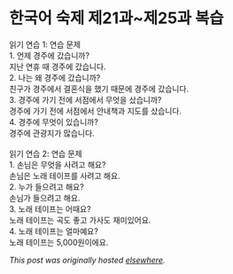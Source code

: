 # 한국어 숙제 제21과~제25과 복습

<p>&#51069;&#44592; &#50672;&#49845; 1: &#50672;&#49845; &#47928;&#51228;<br>1. &#50616;&#51228; &#44221;&#51452;&#50640; &#44052;&#49845;&#45768;&#44620;?<br>&#51648;&#45212; &#50672;&#55092; &#46412; &#44221;&#51452;&#50640; &#44052;&#49845;&#45768;&#45796;.<br>2. &#45208;&#45716; &#50780; &#44221;&#51452;&#50640; &#44052;&#49845;&#45768;&#44620;?<br>&#52828;&#44396;&#44032; &#44221;&#51452;&#50640;&#49436; &#44208;&#54844;&#49885;&#51012; &#54664;&#44592; &#46412;&#47928;&#50640; &#44221;&#51452;&#50640; &#44052;&#49845;&#45768;&#45796;.<br>3. &#44221;&#51452;&#50640; &#44032;&#44592; &#51204;&#50640; &#49436;&#51216;&#50640;&#49436; &#47924;&#50631;&#51012; &#49344;&#49845;&#45768;&#44620;?<br>&#44221;&#51452;&#50640; &#44032;&#44592; &#51204;&#50640; &#49436;&#51216;&#50640;&#49436; &#50504;&#45236;&#52293;&#44284; &#51648;&#46020;&#47484; &#49344;&#49845;&#45768;&#45796;.<br>4. &#44221;&#51452;&#50640; &#47924;&#50631;&#51060; &#51080;&#49845;&#45768;&#44620;?<br>&#44221;&#51452;&#50640; &#44288;&#44305;&#51648;&#44032; &#47566;&#49845;&#45768;&#45796;.<br><br>&#51069;&#44592; &#50672;&#49845; 2: &#50672;&#49845; &#47928;&#51228;<br>1. &#49552;&#45784;&#51008; &#47924;&#50631;&#51012; &#49324;&#47140;&#44256; &#54644;&#50836;?<br>&#49552;&#45784;&#51008; &#45432;&#47000; &#53580;&#51060;&#54532;&#47484; &#49324;&#47140;&#44256; &#54644;&#50836;.<br>2. &#45572;&#44032; &#46308;&#51004;&#47140;&#44256; &#54644;&#50836;?<br>&#49552;&#45784;&#44032; &#46308;&#51004;&#47140;&#44256; &#54644;&#50836;.<br>3. &#45432;&#47000; &#53580;&#51060;&#54532;&#45716; &#50612;&#46412;&#50836;?<br>&#45432;&#47000; &#53580;&#51060;&#54532;&#45716; &#44257;&#46020; &#51339;&#44256; &#44032;&#49324;&#46020; &#51116;&#48120;&#51080;&#50612;&#50836;.<br>4. &#45432;&#47000; &#53580;&#51060;&#54532;&#45716; &#50620;&#47560;&#50696;&#50836;?<br>&#45432;&#47000; &#53580;&#51060;&#54532;&#45716; 5,000&#50896;&#51060;&#50640;&#50836;.</p>


*This post was originally hosted [elsewhere](http://planspace.blogspot.com/2009/01/2125.html).*
